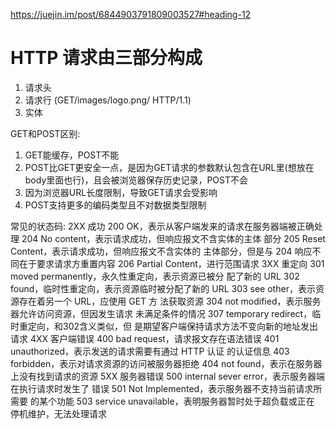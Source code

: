 https://juejin.im/post/6844903791809003527#heading-12

# HTTP 请求由三部分构成
  1. 请求头
  2. 请求行   (GET/images/logo.png/ HTTP/1.1)
  3. 实体


GET和POST区别:
  1. GET能缓存，POST不能
  2. POST比GET更安全一点，是因为GET请求的参数默认包含在URL里(想放在body里面也行)，且会被浏览器保存历史记录，POST不会
  3. 因为浏览器URL长度限制，导致GET请求会受影响
  4. POST支持更多的编码类型且不对数据类型限制


常见的状态码:
2XX 成功
  200 OK，表示从客户端发来的请求在服务器端被正确处理 204 No content，表示请求成功，但响应报文不含实体的主体 部分
  205 Reset Content，表示请求成功，但响应报文不含实体的
  主体部分，但是与 204 响应不同在于要求请求方重置内容 206 Partial Content，进行范围请求
3XX 重定向
  301 moved permanently，永久性重定向，表示资源已被分 配了新的 URL
  302 found，临时性重定向，表示资源临时被分配了新的 URL 303 see other，表示资源存在着另一个 URL，应使用 GET 方 法获取资源
  304 not modified，表示服务器允许访问资源，但因发生请求 未满足条件的情况
  307 temporary redirect，临时重定向，和302含义类似，但 是期望客户端保持请求方法不变向新的地址发出请求
4XX 客户端错误
  400 bad request，请求报文存在语法错误
  401 unauthorized，表示发送的请求需要有通过 HTTP 认证 的认证信息
  403 forbidden，表示对请求资源的访问被服务器拒绝
  404 not found，表示在服务器上没有找到请求的资源
5XX 服务器错误
  500 internal sever error，表示服务器端在执行请求时发生了 错误
  501 Not Implemented，表示服务器不支持当前请求所需要 的某个功能
  503 service unavailable，表明服务器暂时处于超负载或正在 停机维护，无法处理请求

